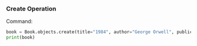 ### Create Operation

Command:
```python
book = Book.objects.create(title="1984", author="George Orwell", publication_year=1949)
print(book)
